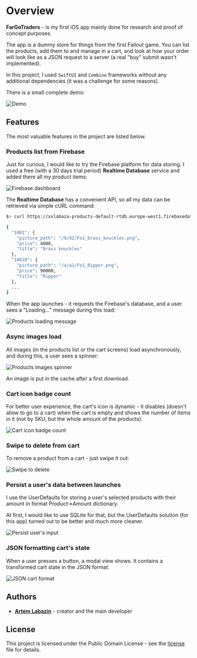 # Overview

**FarGoTraders** - is my first iOS app mainly done for research and proof of concept purposes.

The app is a dummy store for things from the first Fallout game. You can list the products, add them to and manage in a cart, and look at how your order will look like as a JSON request to a server (a real "buy" submit wasn't implemented).

In this project, I used `SwiftUI` and `Combine` frameworks without any additional dependencies (it was a challenge for some reasons).

There is a small complete demo:

![Demo](https://github.com/xxlabaza/far-go-traders/blob/main/readme/gifs/demo.gif?raw=true)

## Features

The most valuable features in the project are listed below.

### Products list from Firebase

Just for curious, I would like to try the Firebase platform for data storing. I used a free (with a 30 days trial period) **Realtime Database** service and added there all my product items:

![Firebase dashboard](https://github.com/xxlabaza/far-go-traders/blob/main/readme/images/firebase_dashboard.png?raw=true)

The **Realtime Database** has a convenient API, so all my data can be retrieved via simple cURL command:

```bash
$> curl https://xxlabaza-products-default-rtdb.europe-west1.firebasedatabase.app/products.json

{
  "1001": {
    "picture_path": "/9/92/Fo1_brass_knuckles.png",
    "price": 4000,
    "title": "Brass knuckles"
  },
  "10010": {
    "picture_path": "/a/a1/Fo1_Ripper.png",
    "price": 90000,
    "title": "Ripper"
  },
  ...
}
```

When the app launches - it requests the Firebase's database, and a user sees a "Loading..." message during this load:

![Products loading message](https://github.com/xxlabaza/far-go-traders/blob/main/readme/images/products_loading.png?raw=true)

### Async images load

All images (in the products list or the cart screens) load asynchronously, and during this, a user sees a spinner:

![Products images spinner](https://github.com/xxlabaza/far-go-traders/blob/main/readme/images/products_images_spinner.png?raw=true)

An image is put in the cache after a first download.

### Cart icon badge count

For better user experience, the cart's icon is dynamic - it disables (doesn't allow to go to a cart) when the cart is empty and shows the number of items in it (not by SKU, but the whole amount of the products):

![Cart icon badge count](https://github.com/xxlabaza/far-go-traders/blob/main/readme/gifs/cart_icon_badge_count.gif?raw=true)

### Swipe to delete from cart

To remove a product from a cart - just swipe it out:

![Swipe to delete](https://github.com/xxlabaza/far-go-traders/blob/main/readme/gifs/swipe_to_delete.gif?raw=true)

### Persist a user's data between launches

I use the UserDefaults for storing a user's selected products with their amount in format Product->Amount dictionary.

At first, I would like to use SQLite for that, but the UserDefaults solution (for this app) turned out to be better and much more cleaner.

![Persist user's input](https://github.com/xxlabaza/far-go-traders/blob/main/readme/gifs/persist_user_input.gif?raw=true)

### JSON formatting cart's state

When a user presses a button, a modal view shows. It contains a transformed cart state in the JSON format:

![JSON cart format](https://github.com/xxlabaza/far-go-traders/blob/main/readme/images/json_cart_format.png?raw=true)

## Authors

* **[Artem Labazin](https://github.com/xxlabaza)** - creator and the main developer

## License

This project is licensed under the Public Domain License - see the [license](./LICENSE) file for details.

